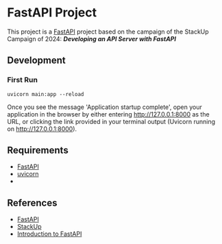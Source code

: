 # FastAPI Project

This project is a [FastAPI](https://fastapi.tiangolo.com/) project based on the campaign of the StackUp Campaign of 2024: ***Developing an API Server with FastAPI***

## Development 
### First Run

`uvicorn main:app --reload`

Once you see the message 'Application startup complete', open your application in the browser by either entering http://127.0.0.1:8000 as the URL, or clicking the link provided in your terminal output (Uvicorn running on http://127.0.0.1:8000). 


## Requirements
- [FastAPI](https://fastapi.tiangolo.com/)
- [uvicorn](https://github.com/encode/uvicorn)
- 

## References

- [FastAPI](https://fastapi.tiangolo.com/)
- [StackUp](https://stackup.com/campaign/2024)
- [Introduction to FastAPI](https://refine.dev/blog/introduction-to-fast-api/#benefits-of-using-fastapi)